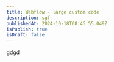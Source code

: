 ```yaml
---
title: Webflow - large custom code
description: sgf
publishedAt: 2024-10-18T08:45:55.049Z
isPublish: true
isDraft: false
---
```

g﻿dgd